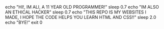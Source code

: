 echo "HI!, IM ALI, A 11 YEAR OLD PROGRAMMER!"
sleep 0.7
echo "IM ALSO AN ETHICAL HACKER"
sleep 0.7
echo "THIS REPO IS MY WEBSITES I MADE, I HOPE THE CODE HELPS YOU LEARN HTML AND CSS!!"
sleep 2.0
echo "BYE!"
exit 0
